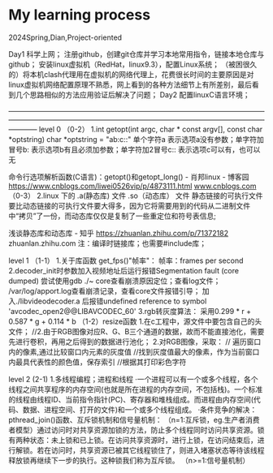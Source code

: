 # My learning process
2024Spring,Dian,Project-oriented

Day1 科学上网；
     注册github，创建git仓库并学习本地常用指令，链接本地仓库与github；
     安装linux虚拟机（RedHat，linux9.3），配置Linux系统；
     （被困很久的）将本机clash代理用在虚拟机的网络代理上，花费很长时间的主要原因是对linux虚拟机网络配置原理不熟悉，网上看到的各种方法细节上有所差别，最后看到几个思路相似的方法应用验证后解决了问题；
Day2 配置linuxC语言环境；

————————————————————————————————————————————————————————————————————————————
level 0
（0-2）
1.int getopt(int argc, char * const argv[],
                  const char *optstring)
char *optstring = "ab:c::"
单个字符a         表示选项a没有参数；单字符加冒号b:     表示选项b有且必须加参数；单字符加2冒号c::   表示选项c可以有，也可以无

命令行选项解析函数(C语言)：getopt()和getopt_long() - 肖邦linux - 博客园
https://www.cnblogs.com/liwei0526vip/p/4873111.html
www.cnblogs.com
（0-3）
2.linux 下的 .a(静态库) 文件 .so（动态库） 文件
静态链接的可执行文件要比动态链接的可执行文件要大得多，因为它将需要用到的代码从二进制文件中“拷贝”了一份，而动态库仅仅是复制了一些重定位和符号表信息;

浅谈静态库和动态库 - 知乎
https://zhuanlan.zhihu.com/p/71372182
zhuanlan.zhihu.com
注：编译时链接库；也需要#include库；

level 1
（1-1）
1.关于库函数 get_fps()"帧率"：
帧率：frames per second
2.decoder_init时参数加入视频地址后运行报错Segmentation fault (core dumped)
尝试使用gdb ./~ core查看崩溃原因定位；查看log文件；
/var/log/apport.log查看崩溃记录，查看core文件报错引导；
加入./libvideodecoder.a 后报错undefined reference to symbol 'avcodec_open2@@LIBAVCODEC_60'
3.rgb转灰度算法：
采用0.299 * r + 0.587 * g + 0.114 * b
（1-2）resize函数
1.在c工程中，源文件中要包含自己的头文件；
//2.由于RGB图像对应R、G、B三个通道的数据，故而不能直接池化，需要先进行卷积，再用之后得到的数据进行池化；
2.对RGB图像，采取：            // 遍历窗口内的像素,通过比较窗口内元素的灰度值
            //找到灰度值最大的像素，作为当前窗口内最具代表性的颜色值，保存索引
            //根据其打印彩色字符

level 2
(2-1)
1.多线程编程；进程和线程
·一个进程可以有一个或多个线程，各个线程之间共享程序的内存空间(也就是所在进程的内存空间，不包括栈)。一个标准的线程由线程ID、当前指令指针(PC)、寄存器和堆栈组成。而进程由内存空间(代码、数据、进程空间、打开的文件)和一个或多个线程组成。
·条件竞争的解决：pthread_join()函数、互斥锁机制和信号量机制：
（n=1:互斥锁，eg.生产者消费者模型）通过访问时对共享资源加锁的方法，防止多个线程同时访问共享资源。锁有两种状态：未上锁和已上锁。在访问共享资源时，进行上锁，在访问结束后，进行解锁。若在访问时，共享资源已被其它线程锁住了，则进入堵塞状态等待该线程释放锁再继续下一步的执行。这种锁我们称为互斥锁。
（n>=1:信号量机制）



